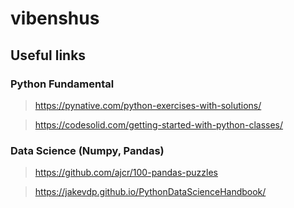 # vibenshus
## Useful links
### Python Fundamental

> https://pynative.com/python-exercises-with-solutions/

> https://codesolid.com/getting-started-with-python-classes/

### Data Science (Numpy, Pandas)

> https://github.com/ajcr/100-pandas-puzzles

> https://jakevdp.github.io/PythonDataScienceHandbook/

